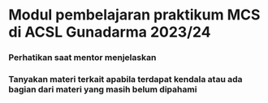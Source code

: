 # Modul pembelajaran praktikum MCS di ACSL Gunadarma 2023/24
### Perhatikan saat mentor menjelaskan
### Tanyakan materi terkait apabila terdapat kendala atau ada bagian dari materi yang masih belum dipahami
